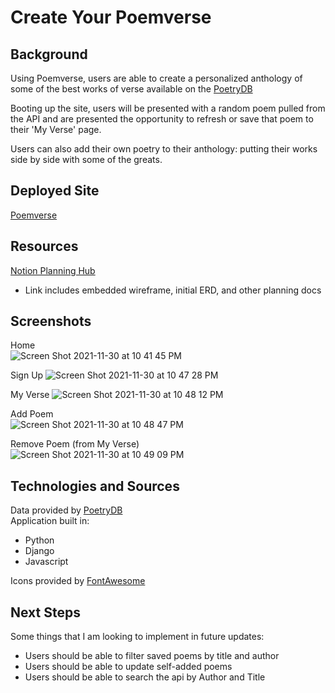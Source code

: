 # Create Your Poemverse  
## Background
Using Poemverse, users are able to create a personalized anthology of some of the best works of verse available on the [PoetryDB](https://poetrydb.org/index.html)  

Booting up the site, users will be presented with a random poem pulled from the API and are presented the opportunity to refresh or save that poem to their 'My Verse' page.
  
Users can also add their own poetry to their anthology: putting their works side by side with some of the greats.

## Deployed Site
[Poemverse](https://poemverse.herokuapp.com/)
## Resources
[Notion Planning Hub](https://www.notion.so/matt-gefen/Poemverse-5a94d4de6c044a6d9c39a8e2b2d3aa5d)
- Link includes embedded wireframe, initial ERD, and other planning docs
## Screenshots

Home  
![Screen Shot 2021-11-30 at 10 41 45 PM](https://user-images.githubusercontent.com/29576093/144178892-1aa623f6-9b8d-4d8a-a700-e3140901e760.png)
  
Sign Up
![Screen Shot 2021-11-30 at 10 47 28 PM](https://user-images.githubusercontent.com/29576093/144178947-b9df5c47-2522-4f86-9c1c-2513449f0d6d.png)

My Verse 
![Screen Shot 2021-11-30 at 10 48 12 PM](https://user-images.githubusercontent.com/29576093/144179017-33722ff8-4bba-4ec0-a43d-46b7f68ab3c8.png)

Add Poem  
![Screen Shot 2021-11-30 at 10 48 47 PM](https://user-images.githubusercontent.com/29576093/144179076-1d28fb7c-c27f-4a3c-a92e-7e1fd6e6fe6c.png)

Remove Poem (from My Verse)  
![Screen Shot 2021-11-30 at 10 49 09 PM](https://user-images.githubusercontent.com/29576093/144179108-81710fd7-684a-40c0-9168-40bf523fd325.png)


## Technologies and Sources  
Data provided by [PoetryDB](https://poetrydb.org/index.html)    
Application built in:
- Python
- Django
- Javascript

Icons provided by [FontAwesome](https://fontawesome.com/)

## Next Steps
Some things that I am looking to implement in future updates:
- Users should be able to filter saved poems by title and author
- Users should be able to update self-added poems
- Users should be able to search the api by Author and Title

